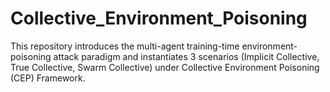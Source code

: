 # Collective_Environment_Poisoning
This repository introduces the multi-agent training-time environment-poisoning attack paradigm and instantiates 3 scenarios (Implicit Collective, True Collective, Swarm Collective) under Collective Environment Poisoning (CEP) Framework.
